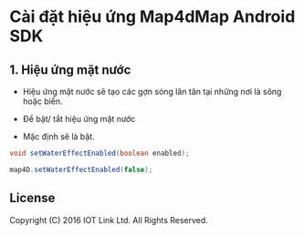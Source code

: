 # Cài đặt hiệu ứng Map4dMap Android SDK

## 1. Hiệu ứng mặt nước
- Hiệu ứng mặt nước sẽ tạo các gợn sóng lăn tăn tại những nơi là sông hoặc biển. 

- Để bật/ tắt hiệu ứng mặt nước

- Mặc định sẽ là bật.

```java
void setWaterEffectEnabled(boolean enabled);
```

```java
map4D.setWaterEffectEnabled(false);
```

License
-------

Copyright (C) 2016 IOT Link Ltd. All Rights Reserved.
